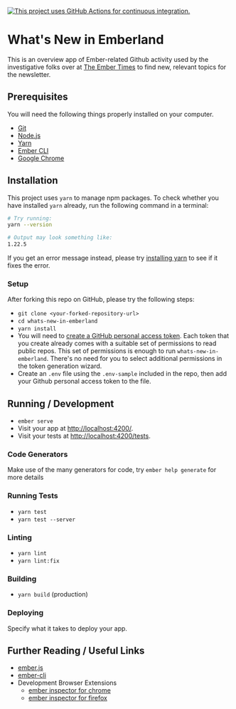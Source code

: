 [![This project uses GitHub Actions for continuous integration.](https://github.com/ember-learn/whats-new-in-emberland/workflows/CI/badge.svg)](https://github.com/ember-learn/whats-new-in-emberland/actions?query=workflow%3ACI)

# What's New in Emberland

This is an overview app of Ember-related Github activity used by the investigative folks over at [The Ember Times](https://twitter.com/embertimes) to find new, relevant topics for the newsletter.

## Prerequisites

You will need the following things properly installed on your computer.

* [Git](https://git-scm.com/)
* [Node.js](https://nodejs.org/)
* [Yarn](https://yarnpkg.com/)
* [Ember CLI](https://cli.emberjs.com/release/)
* [Google Chrome](https://google.com/chrome/)

## Installation

This project uses `yarn` to manage npm packages. To check whether you have installed `yarn` already, run the following command in a terminal:

```bash
# Try running:
yarn --version

# Output may look something like:
1.22.5
```

If you get an error message instead, please try [installing yarn](https://classic.yarnpkg.com/en/docs/install) to see if it fixes the error.

### Setup

After forking this repo on GitHub, please try the following steps:

- `git clone <your-forked-repository-url>`
- `cd whats-new-in-emberland`
- `yarn install`
- You will need to [create a GitHub personal access token](https://github.com/settings/tokens). Each token that you create already comes with a suitable set of permissions to read public repos. This set of permissions is enough to run `whats-new-in-emberland`. There's no need for you to select additional permissions in the token generation wizard.
- Create an `.env` file using the `.env-sample` included in the repo, then add your Github personal access token to the file.

## Running / Development

* `ember serve`
* Visit your app at [http://localhost:4200/](http://localhost:4200/).
* Visit your tests at [http://localhost:4200/tests](http://localhost:4200/tests).

### Code Generators

Make use of the many generators for code, try `ember help generate` for more details

### Running Tests

* `yarn test`
* `yarn test --server`

### Linting

* `yarn lint`
* `yarn lint:fix`

### Building

* `yarn build` (production)

### Deploying

Specify what it takes to deploy your app.

## Further Reading / Useful Links

* [ember.js](https://emberjs.com/)
* [ember-cli](https://cli.emberjs.com/release/)
* Development Browser Extensions
  * [ember inspector for chrome](https://chrome.google.com/webstore/detail/ember-inspector/bmdblncegkenkacieihfhpjfppoconhi)
  * [ember inspector for firefox](https://addons.mozilla.org/en-US/firefox/addon/ember-inspector/)

